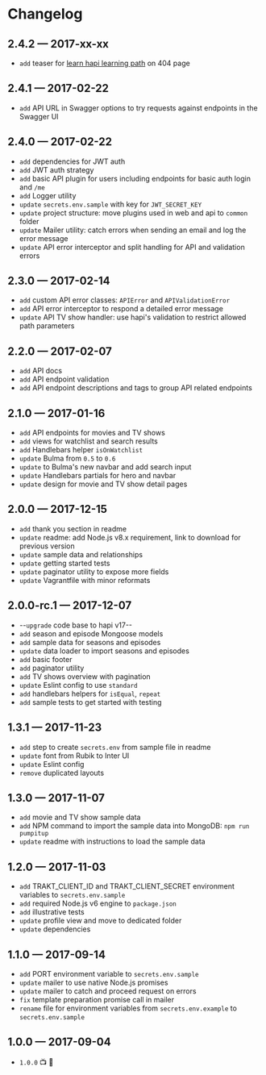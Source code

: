 # Changelog

## 2.4.2 — 2017-xx-xx
- `add` teaser for [learn hapi learning path](http://learnhapi.com) on 404 page


## 2.4.1 — 2017-02-22
- `add` API URL in Swagger options to try requests against endpoints in the Swagger UI


## 2.4.0 — 2017-02-22
- `add` dependencies for JWT auth
- `add` JWT auth strategy
- `add` basic API plugin for users including endpoints for basic auth login and `/me`
- `add` Logger utility
- `update` `secrets.env.sample` with key for `JWT_SECRET_KEY`
- `update` project structure: move plugins used in web and api to `common` folder
- `update` Mailer utility: catch errors when sending an email and log the error message
- `update` API error interceptor and split handling for API and validation errors


## 2.3.0 — 2017-02-14
- `add` custom API error classes: `APIError` and `APIValidationError`
- `add` API error interceptor to respond a detailed error message
- `update` API TV show handler: use hapi's validation to restrict allowed path parameters


## 2.2.0 — 2017-02-07
- `add` API docs
- `add` API endpoint validation
- `add` API endpoint descriptions and tags to group API related endpoints


## 2.1.0 — 2017-01-16
- `add` API endpoints for movies and TV shows
- `add` views for watchlist and search results
- `add` Handlebars helper `isOnWatchlist`
- `update` Bulma from `0.5` to `0.6`
- `update` to Bulma's new navbar and add search input
- `update` Handlebars partials for hero and navbar
- `update` design for movie and TV show detail pages


## 2.0.0 — 2017-12-15
- `add` thank you section in readme
- `update` readme: add Node.js v8.x requirement, link to download for previous version
- `update` sample data and relationships
- `update` getting started tests
- `update` paginator utility to expose more fields
- `update` Vagrantfile with minor reformats


## 2.0.0-rc.1 — 2017-12-07
- --`upgrade` code base to hapi v17--
- `add` season and episode Mongoose models
- `add` sample data for seasons and episodes
- `update` data loader to import seasons and episodes
- `add` basic footer
- `add` paginator utility
- `add` TV shows overview with pagination
- `update` Eslint config to use `standard`
- `add` handlebars helpers for `isEqual`, `repeat`
- `add` sample tests to get started with testing


## 1.3.1 — 2017-11-23
- `add` step to create `secrets.env` from sample file in readme
- `update` font from Rubik to Inter UI
- `update` Eslint config
- `remove` duplicated layouts


## 1.3.0 — 2017-11-07
- `add` movie and TV show sample data
- `add` NPM command to import the sample data into MongoDB: `npm run pumpitup`
- `update` readme with instructions to load the sample data


## 1.2.0 — 2017-11-03
- `add` TRAKT_CLIENT_ID and TRAKT_CLIENT_SECRET environment variables to `secrets.env.sample`
- `add` required Node.js v6 engine to `package.json`
- `add` illustrative tests
- `update` profile view and move to dedicated folder
- `update` dependencies


## 1.1.0 — 2017-09-14
- `add` PORT environment variable to `secrets.env.sample`
- `update` mailer to use native Node.js promises
- `update` mailer to catch and proceed request on errors
- `fix` template preparation promise call in mailer
- `rename` file for environment variables from `secrets.env.example` to `secrets.env.sample`


## 1.0.0 — 2017-09-04
- `1.0.0` 📺 🤘
